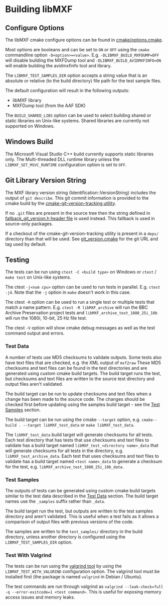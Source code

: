 # Building libMXF

## Configure Options

The libMXF cmake configure options can be found in [cmake/options.cmake](../cmake/options.cmake).

Most options are booleans and can be set to `ON` or `OFF` using the `cmake` commandline option `-D<option>=<value>`. E.g. `-DLIBMXF_BUILD_MXFDUMP=OFF` will disable building the MXFDump tool and `-DLIBMXF_BUILD_AVIDMXFINFO=ON` will enable building the avidmxfinfo tool and library.

The `LIBMXF_TEST_SAMPLES_DIR` option accepts a string value that is an absolute or relative (to the build directory) file path for the test sample files.

The default configuration will result in the following outputs:

- libMXF library
- MXFDump tool (from the AAF SDK)

The `BUILD_SHARED_LIBS` option can be used to select building shared or static libraries on Unix-like systems. Shared libraries are currently not supported on Windows.

## Windows Build

The Microsoft Visual Studio C++ build currently supports static libraries only. The Multi-threaded DLL runtime library unless the `LIBMXF_SET_MSVC_RUNTIME` configuration option is set to `OFF`.

## Git Library Version String

The MXF library version string (Identification::VersionString) includes the output of `git describe`. This git commit information is provided to the cmake build by the [cmake-git-version-tracking utility](https://github.com/andrew-hardin/cmake-git-version-tracking.git).

If no `.git` files are present in the source tree then the string defined in [fallback_git_version.h header file](../fallback_git_version.h) is used instead. This fallback is used in source-only packages.

If a checkout of the cmake-git-version-tracking utility is present in a `deps/` directory than that will be used. See [git_version.cmake](../cmake/git_version.cmake) for the git URL and tag used by default.

## Testing

The tests can be run using `ctest -C <build type>` on Windows or `ctest` / `make test` on Unix-like systems.

The ctest `-j<num cpu>` option can be used to run tests in parallel. E.g. `ctest -j4`. Note that the `-j` option in `make` doesn't work in this case.

The ctest `-R` option can be used to run a single test or multiple tests that match a name pattern. E.g. `ctest -R libMXF_archive` will run the BBC Archive Preservation project tests and `libMXF_archive_test_1080_25i_10b` will run the 1080i, 10-bit, 25 Hz file test.

The ctest `-V` option will show cmake debug messages as well as the test command output and errors.

### Test Data

A number of tests use MD5 checksums to validate outputs. Some tests also have text files that are checked, e.g. the XML output of `mxf2raw` These MD5 checksums and text files can be found in the test directories and are generated using custom cmake build targets. The build target runs the test, but checksums and text files are written to the source test directory and output files aren't validated.

The build target can be run to update checksums and text files when a change has been made to the source code. The changes should be checked first before updating using the samples build target - see the [Test Samples](#test-samples) section.

The build target can be run using the cmake `--target` option, e.g. `cmake--build . --target libMXF_test_data` or `make libMXF_test_data`.

The `libMXF_test_data` build target will generate checksums for all tests. Each test directory that has tests that use checksums and text files to validate has a build target named `libMXF_test_<directory name>_data` that will generate checksums for all tests in the directory, e.g. `libMXF_test_archive_data`. Each test that uses checksums and text files to validate has a build target named `<test name>_data` to generate a checksum for the test, e.g. `libMXF_archive_test_1080_25i_10b_data`.

### Test Samples

The outputs of tests can be generated using custom cmake build targets similar to the test data described in the [Test Data](#test-data) section. The build target names use the `_samples` suffix rather than `_data`.

The build target run the test, but outputs are written to the test samples directory and aren't validated. This is useful when a test fails as it allows a comparison of output files with previous versions of the code.

The samples are written to the `test_samples/` directory in the build directory, unless another directory is configured using the `LIBMXF_TEST_SAMPLES_DIR` option.

### Test With Valgrind

The tests can be run using the [valgrind tool](https://valgrind.org/) by using the `LIBMXF_TEST_WITH_VALGRIND` configuration option. The valgrind tool must be installed first (the package is named `valgrind` in Debian / Ubuntu).

The test commands are run through valgrind as `valgrind --leak-check=full -q --error-exitcode=1 <test command>`. This is useful for exposing memory access issues and memory leaks.
